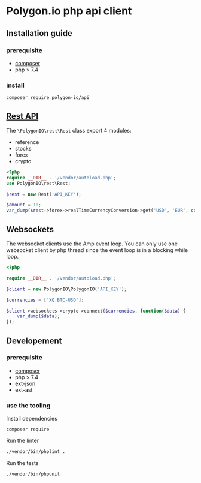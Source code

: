# Polygon.io php api client

## Installation guide

### prerequisite

- [composer](https://getcomposer.org/)
- php > 7.4

### install

``` 
composer require polygon-io/api
```

## [Rest API](https://polygon.io/docs/#getting-started)

The `\PolygonIO\rest\Rest` class export 4 modules:

- reference
- stocks
- forex
- crypto

```php
<?php
require __DIR__ . '/vendor/autoload.php';
use PolygonIO\rest\Rest;

$rest = new Rest('API_KEY');

$amount = 10;
var_dump($rest->forex->realTimeCurrencyConversion->get('USD', 'EUR', compact('amount')));
```

## Websockets

The websocket clients use the Amp event loop. 
You can only use one websocket client by php thread since the event loop is in a blocking while loop.

```php
<?php

require __DIR__ . '/vendor/autoload.php';

$client = new PolygonIO\PolygonIO('API_KEY');

$currencies = ['XQ.BTC-USD'];

$client->websockets->crypto->connect($currencies, function($data) {
    var_dump($data);
});

```

## Developement

### prerequisite

- [composer](https://getcomposer.org/)
- php > 7.4
- ext-json
- ext-ast

### use the tooling

Install dependencies
```
composer require
```

Run the linter
```bash
./vendor/bin/phplint .
```

Run the tests
```
./vendor/bin/phpunit
```
